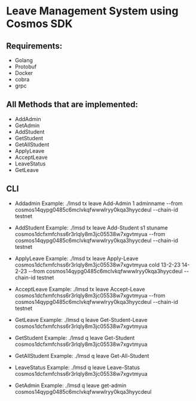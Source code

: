 # Leave Management System using Cosmos SDK

## Requirements:
* Golang
* Protobuf
* Docker
* cobra
* grpc



## All Methods that are implemented:
* AddAdmin
* GetAdmin
* AddStudent
* GetStudent
* GetAllStudent
* ApplyLeave
* AcceptLeave
* LeaveStatus
* GetLeave



## CLI
* Addadmin
 Example: ./lmsd tx leave Add-Admin 1 adminname  --from cosmos14qypg0485c6mclvkqfwwwlryy0kqa3hyycdeul --chain-id testnet
 
 * AddStudent
 Example: ./lmsd tx leave Add-Student s1 stuname cosmos1dcfxmfchss6r3rlqly8m3jc05538w7xgvtmyua --from cosmos14qypg0485c6mclvkqfwwwlryy0kqa3hyycdeul --chain-id testnet
 
 
 * ApplyLeave
 Example: ./lmsd tx leave Apply-Leave cosmos1dcfxmfchss6r3rlqly8m3jc05538w7xgvtmyua cold 13-2-23 14-2-23  --from cosmos14qypg0485c6mclvkqfwwwlryy0kqa3hyycdeul --chain-id testnet
 
 * AcceptLeave
 Example: ./lmsd tx leave Accept-Leave cosmos1dcfxmfchss6r3rlqly8m3jc05538w7xgvtmyua --from cosmos14qypg0485c6mclvkqfwwwlryy0kqa3hyycdeul --chain-id testnet
 
 
 
 
 * GetLeave
 Example: ./lmsd q leave Get-Student-Leave cosmos1dcfxmfchss6r3rlqly8m3jc05538w7xgvtmyua
 
 * GetStudent
 Example: ./lmsd q leave Get-Student cosmos1dcfxmfchss6r3rlqly8m3jc05538w7xgvtmyua
 
 * GetAllStudent
 Example:  ./lmsd q leave Get-All-Student
 
 * LeaveStatus
 Example:  ./lmsd q leave Leave-Status cosmos1dcfxmfchss6r3rlqly8m3jc05538w7xgvtmyua
 
 * GetAdmin
 Example: ./lmsd q leave get-admin cosmos14qypg0485c6mclvkqfwwwlryy0kqa3hyycdeul
